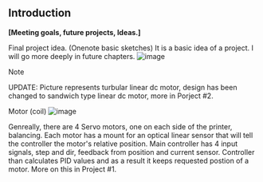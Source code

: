 ## Introduction

**[Meeting goals, future projects, Ideas.]**



Final project idea. (Onenote basic sketches) It is a basic idea of a project. I will go more deeply in future chapters.
![image](https://github.com/studdev101/Quality-Speed-Printing-DIY-SERVOS-/assets/101147725/0bff0d91-4913-4a3b-9a9c-68676ec6b92b)

> [!NOTE]
>UPDATE: Picture represents turbular linear dc motor, design has been changed to sandwich type linear dc motor, more in Porject #2.


Motor (coil)
![image](https://github.com/studdev101/Quality-Speed-Printing-DIY-SERVOS-/assets/101147725/09d390c1-aea4-49e4-b7a3-8013e31633f9)

Genreally, there are 4 Servo motors, one on each side of the printer, balancing. Each motor has a mount for an optical linear sensor that will tell the controller the motor's relative position. Main controller has 4 input signals, step and dir, feedback from position and current sensor. Controller than calculates PID values and as a result it keeps requested postion of a motor. More on this in Project #1.

